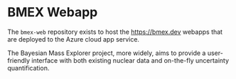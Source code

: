 # BMEX Webapp

The `bmex-web` repository exists to host the https://bmex.dev webapps that are deployed to the Azure cloud app service. 

The Bayesian Mass Explorer project, more widely, aims to provide a user-friendly interface with both existing nuclear data and on-the-fly uncertainty quantification. 
